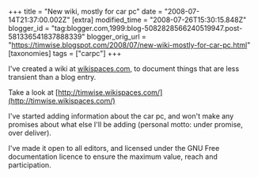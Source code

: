 +++
title = "New wiki, mostly for car pc"
date = "2008-07-14T21:37:00.002Z"
[extra]
modified_time = "2008-07-26T15:30:15.848Z"
blogger_id = "tag:blogger.com,1999:blog-5082828566240519947.post-581336541837888339"
blogger_orig_url = "https://timwise.blogspot.com/2008/07/new-wiki-mostly-for-car-pc.html"
[taxonomies]
tags = ["carpc"]
+++

I've created a wiki at [wikispaces.com](http://www.wikispaces.com/), to document things that are less transient than a blog entry.  

Take a look at [http://timwise.wikispaces.com/](http://timwise.wikispaces.com/)  

I've started adding information about the car pc, and won't make any promises about what else I'll be adding (personal motto: under promise, over deliver).  

I've made it open to all editors, and licensed under the GNU Free documentation licence to ensure the maximum value, reach and participation.
